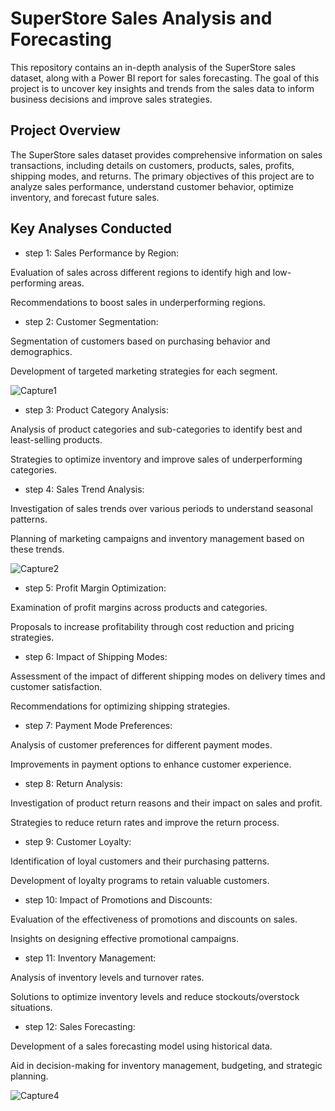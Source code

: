 
# SuperStore Sales Analysis and Forecasting

This repository contains an in-depth analysis of the SuperStore sales dataset, along with a Power BI report for sales forecasting. The goal of this project is to uncover key insights and trends from the sales data to inform business decisions and improve sales strategies.

## Project Overview

The SuperStore sales dataset provides comprehensive information on sales transactions, including details on customers, products, sales, profits, shipping modes, and returns. The primary objectives of this project are to analyze sales performance, understand customer behavior, optimize inventory, and forecast future sales.

## Key Analyses Conducted

- step 1: Sales Performance by Region:

Evaluation of sales across different regions to identify high and low-performing areas.

Recommendations to boost sales in underperforming regions.

- step 2: Customer Segmentation:

Segmentation of customers based on purchasing behavior and demographics.

Development of targeted marketing strategies for each segment.

![Capture1](https://github.com/user-attachments/assets/4949ecc5-3e73-4e14-aaa8-b95f9a29354e)

- step 3: Product Category Analysis:

Analysis of product categories and sub-categories to identify best and least-selling products.

Strategies to optimize inventory and improve sales of underperforming categories.

- step 4: Sales Trend Analysis:

Investigation of sales trends over various periods to understand seasonal patterns.

Planning of marketing campaigns and inventory management based on these trends.


![Capture2](https://github.com/user-attachments/assets/d2699365-0277-4d50-bbaa-c50284b2433b)


- step 5: Profit Margin Optimization:

Examination of profit margins across products and categories.

Proposals to increase profitability through cost reduction and pricing strategies.

- step 6: Impact of Shipping Modes:

Assessment of the impact of different shipping modes on delivery times and customer satisfaction.

Recommendations for optimizing shipping strategies.

- step 7: Payment Mode Preferences:

Analysis of customer preferences for different payment modes.

Improvements in payment options to enhance customer experience.

- step 8: Return Analysis:

Investigation of product return reasons and their impact on sales and profit.

Strategies to reduce return rates and improve the return process.

- step 9: Customer Loyalty:

Identification of loyal customers and their purchasing patterns.

Development of loyalty programs to retain valuable customers.

- step 10: Impact of Promotions and Discounts:

Evaluation of the effectiveness of promotions and discounts on sales.

Insights on designing effective promotional campaigns.

- step 11: Inventory Management:

Analysis of inventory levels and turnover rates.

Solutions to optimize inventory levels and reduce stockouts/overstock situations.

- step 12: Sales Forecasting:

Development of a sales forecasting model using historical data.

Aid in decision-making for inventory management, budgeting, and strategic planning.

![Capture4](https://github.com/user-attachments/assets/8695a3a8-4c76-4466-9bce-82a09df0cf27)


